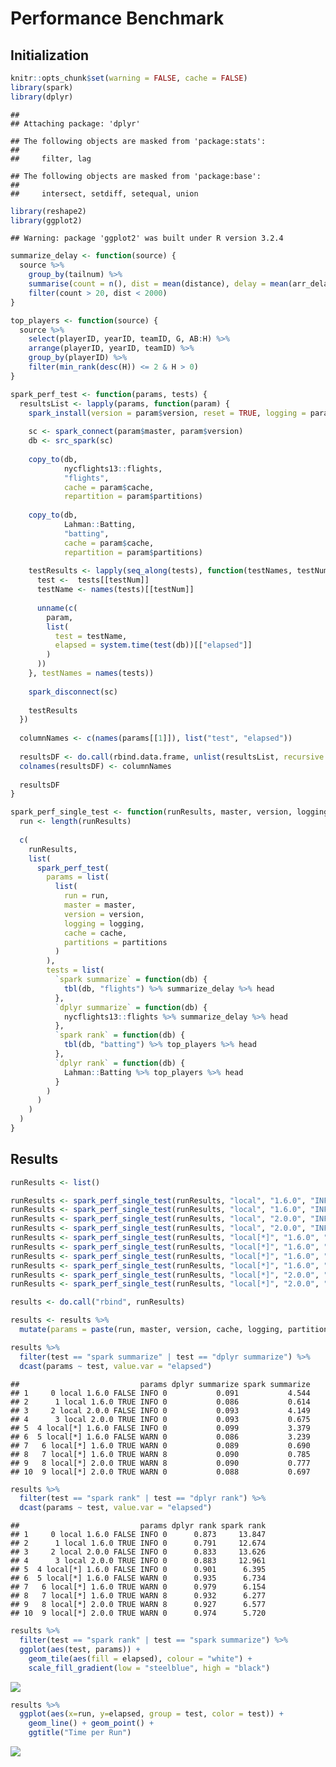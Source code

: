 Performance Benchmark
================

Initialization
--------------

``` r
knitr::opts_chunk$set(warning = FALSE, cache = FALSE)
library(spark)
library(dplyr)
```

    ## 
    ## Attaching package: 'dplyr'

    ## The following objects are masked from 'package:stats':
    ## 
    ##     filter, lag

    ## The following objects are masked from 'package:base':
    ## 
    ##     intersect, setdiff, setequal, union

``` r
library(reshape2)
library(ggplot2)
```

    ## Warning: package 'ggplot2' was built under R version 3.2.4

``` r
summarize_delay <- function(source) {
  source %>%
    group_by(tailnum) %>%
    summarise(count = n(), dist = mean(distance), delay = mean(arr_delay)) %>%
    filter(count > 20, dist < 2000)
}

top_players <- function(source) {
  source %>%
    select(playerID, yearID, teamID, G, AB:H) %>%
    arrange(playerID, yearID, teamID) %>%
    group_by(playerID) %>%
    filter(min_rank(desc(H)) <= 2 & H > 0)
}
```

``` r
spark_perf_test <- function(params, tests) {
  resultsList <- lapply(params, function(param) {
    spark_install(version = param$version, reset = TRUE, logging = param$logging)
    
    sc <- spark_connect(param$master, param$version)
    db <- src_spark(sc)
    
    copy_to(db,
            nycflights13::flights,
            "flights",
            cache = param$cache,
            repartition = param$partitions)
    
    copy_to(db,
            Lahman::Batting,
            "batting",
            cache = param$cache,
            repartition = param$partitions)
    
    testResults <- lapply(seq_along(tests), function(testNames, testNum) {
      test <-  tests[[testNum]]
      testName <- names(tests)[[testNum]]
      
      unname(c(
        param,
        list(
          test = testName,
          elapsed = system.time(test(db))[["elapsed"]]
        )
      ))
    }, testNames = names(tests))
    
    spark_disconnect(sc)
    
    testResults
  })
  
  columnNames <- c(names(params[[1]]), list("test", "elapsed"))
  
  resultsDF <- do.call(rbind.data.frame, unlist(resultsList, recursive = FALSE))
  colnames(resultsDF) <- columnNames
  
  resultsDF
}
```

``` r
spark_perf_single_test <- function(runResults, master, version, logging, cache, partitions) {
  run <- length(runResults)
  
  c(
    runResults,
    list(
      spark_perf_test(
        params = list(
          list(
            run = run,
            master = master,
            version = version,
            logging = logging,
            cache = cache,
            partitions = partitions
          )
        ),
        tests = list(
          `spark summarize` = function(db) {
            tbl(db, "flights") %>% summarize_delay %>% head
          },
          `dplyr summarize` = function(db) {
            nycflights13::flights %>% summarize_delay %>% head
          },
          `spark rank` = function(db) {
            tbl(db, "batting") %>% top_players %>% head
          },
          `dplyr rank` = function(db) {
            Lahman::Batting %>% top_players %>% head
          }
        )
      )
    )
  )
}
```

Results
-------

``` r
runResults <- list()

runResults <- spark_perf_single_test(runResults, "local", "1.6.0", "INFO", FALSE, 0)
runResults <- spark_perf_single_test(runResults, "local", "1.6.0", "INFO", TRUE, 0)
runResults <- spark_perf_single_test(runResults, "local", "2.0.0", "INFO", FALSE, 0)
runResults <- spark_perf_single_test(runResults, "local", "2.0.0", "INFO", TRUE, 0)
runResults <- spark_perf_single_test(runResults, "local[*]", "1.6.0", "INFO", FALSE, 0)
runResults <- spark_perf_single_test(runResults, "local[*]", "1.6.0", "WARN", FALSE, 0)
runResults <- spark_perf_single_test(runResults, "local[*]", "1.6.0", "WARN", TRUE, 0)
runResults <- spark_perf_single_test(runResults, "local[*]", "1.6.0", "WARN", TRUE, 8)
runResults <- spark_perf_single_test(runResults, "local[*]", "2.0.0", "WARN", TRUE, 8)
runResults <- spark_perf_single_test(runResults, "local[*]", "2.0.0", "WARN", TRUE, 0)

results <- do.call("rbind", runResults)

results <- results %>% 
  mutate(params = paste(run, master, version, cache, logging, partitions))
```

``` r
results %>%
  filter(test == "spark summarize" | test == "dplyr summarize") %>%
  dcast(params ~ test, value.var = "elapsed")
```

    ##                           params dplyr summarize spark summarize
    ## 1     0 local 1.6.0 FALSE INFO 0           0.091           4.544
    ## 2      1 local 1.6.0 TRUE INFO 0           0.086           0.614
    ## 3     2 local 2.0.0 FALSE INFO 0           0.093           4.149
    ## 4      3 local 2.0.0 TRUE INFO 0           0.093           0.675
    ## 5  4 local[*] 1.6.0 FALSE INFO 0           0.099           3.379
    ## 6  5 local[*] 1.6.0 FALSE WARN 0           0.086           3.239
    ## 7   6 local[*] 1.6.0 TRUE WARN 0           0.089           0.690
    ## 8   7 local[*] 1.6.0 TRUE WARN 8           0.090           0.785
    ## 9   8 local[*] 2.0.0 TRUE WARN 8           0.090           0.777
    ## 10  9 local[*] 2.0.0 TRUE WARN 0           0.088           0.697

``` r
results %>%
  filter(test == "spark rank" | test == "dplyr rank") %>%
  dcast(params ~ test, value.var = "elapsed")
```

    ##                           params dplyr rank spark rank
    ## 1     0 local 1.6.0 FALSE INFO 0      0.873     13.847
    ## 2      1 local 1.6.0 TRUE INFO 0      0.791     12.674
    ## 3     2 local 2.0.0 FALSE INFO 0      0.833     13.626
    ## 4      3 local 2.0.0 TRUE INFO 0      0.883     12.961
    ## 5  4 local[*] 1.6.0 FALSE INFO 0      0.901      6.395
    ## 6  5 local[*] 1.6.0 FALSE WARN 0      0.935      6.734
    ## 7   6 local[*] 1.6.0 TRUE WARN 0      0.979      6.154
    ## 8   7 local[*] 1.6.0 TRUE WARN 8      0.932      6.277
    ## 9   8 local[*] 2.0.0 TRUE WARN 8      0.927      6.577
    ## 10  9 local[*] 2.0.0 TRUE WARN 0      0.974      5.720

``` r
results %>%
  filter(test == "spark rank" | test == "spark summarize") %>%
  ggplot(aes(test, params)) + 
    geom_tile(aes(fill = elapsed), colour = "white") +
    scale_fill_gradient(low = "steelblue", high = "black")
```

![](perf_files/figure-markdown_github/unnamed-chunk-8-1.png)

``` r
results %>%
  ggplot(aes(x=run, y=elapsed, group = test, color = test)) + 
    geom_line() + geom_point() +
    ggtitle("Time per Run")
```

![](perf_files/figure-markdown_github/unnamed-chunk-9-1.png)
